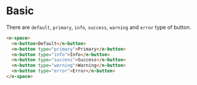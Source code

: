 # Basic

There are `default`, `primary`, `info`, `success`, `warning` and `error` type of button.

```html
<n-space>
  <n-button>Default</n-button>
  <n-button type="primary">Primary</n-button>
  <n-button type="info">Info</n-button>
  <n-button type="success">Success</n-button>
  <n-button type="warning">Warning</n-button>
  <n-button type="error">Error</n-button>
</n-space>
```

